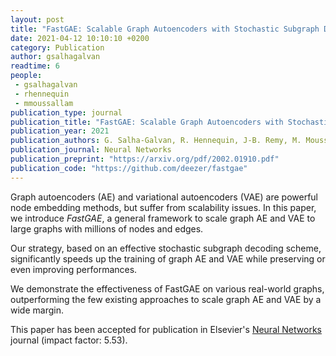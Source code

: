 ```yaml
---
layout: post
title: "FastGAE: Scalable Graph Autoencoders with Stochastic Subgraph Decoding"
date: 2021-04-12 10:10:10 +0200
category: Publication
author: gsalhagalvan
readtime: 6
people:
 - gsalhagalvan
 - rhennequin
 - mmoussallam
publication_type: journal
publication_title: "FastGAE: Scalable Graph Autoencoders with Stochastic Subgraph Decoding"
publication_year: 2021
publication_authors: G. Salha-Galvan, R. Hennequin, J-B. Remy, M. Moussallam, M. Vazirgiannis
publication_journal: Neural Networks
publication_preprint: "https://arxiv.org/pdf/2002.01910.pdf"
publication_code: "https://github.com/deezer/fastgae"
---
```


Graph autoencoders (AE) and variational autoencoders (VAE) are powerful node embedding methods, but suffer from scalability issues. In this paper, we introduce _FastGAE_, a general framework to scale graph AE and VAE to large graphs with millions of nodes and edges.

Our strategy, based on an effective stochastic subgraph decoding scheme, significantly speeds up the training of graph AE and VAE while preserving or even improving performances. 

We demonstrate the effectiveness of FastGAE on various real-world graphs, outperforming the few existing approaches to scale graph AE and VAE by a wide margin.

This paper has been accepted for publication in Elsevier's [Neural Networks](https://www.journals.elsevier.com/neural-networks) journal (impact factor: 5.53).
